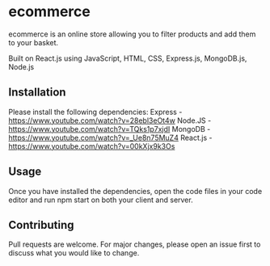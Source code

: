 # ecommerce

ecommerce is an online store allowing you to filter products and add them to your basket.

Built on React.js using JavaScript, HTML, CSS, Express.js, MongoDB.js, Node.js

## Installation

Please install the following dependencies: Express - https://www.youtube.com/watch?v=28ebl3eOt4w
                                           Node.JS - https://www.youtube.com/watch?v=TQks1p7xjdI
                                           MongoDB - https://www.youtube.com/watch?v=_Ue8n75MuZ4 
                                           React.js - https://www.youtube.com/watch?v=00kXjx9k3Os                                     

## Usage

Once you have installed the dependencies, open the code files in your code editor and run npm start on both your client and server.

## Contributing
Pull requests are welcome. For major changes, please open an issue first to discuss what you would like to change.

